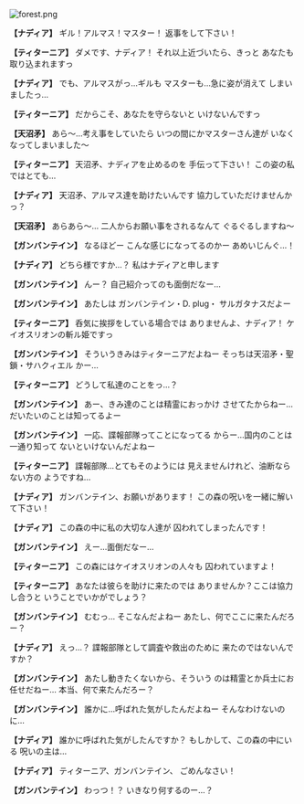 
![forest.png](../images/backgrounds/forest.png)

**【ナディア】**
ギル！アルマス！マスター！
返事をして下さい！

**【ティターニア】**
ダメです、ナディア！
それ以上近づいたら、きっと
あなたも取り込まれますっ

**【ナディア】**
でも、アルマスがっ…ギルも
マスターも…急に姿が消えて
しまいましたっ…

**【ティターニア】**
だからこそ、あなたを守らないと
いけないんですっ

**【天沼矛】**
あら～…考え事をしていたら
いつの間にかマスターさん達が
いなくなってしまいました～

**【ティターニア】**
天沼矛、ナディアを止めるのを
手伝って下さい！
この姿の私ではとても…

**【ナディア】**
天沼矛、アルマス達を助けたいんです
協力していただけませんかっ？

**【天沼矛】**
あらあら～…
二人からお願い事をされるなんて
ぐるぐるしますね～

**【ガンバンテイン】**
なるほどー
こんな感じになってるのかー
あめいじんぐ…！

**【ナディア】**
どちら様ですか…？
私はナディアと申します

**【ガンバンテイン】**
んー？
自己紹介ってのも面倒だなー…

**【ガンバンテイン】**
あたしは
ガンバンテイン・D. plug・
サルガタナスだよー

**【ティターニア】**
呑気に挨拶をしている場合では
ありませんよ、ナディア！
ケイオスリオンの斬ル姫ですっ

**【ガンバンテイン】**
そういうきみはティターニアだよねー
そっちは天沼矛・聖鎖・サハクィエル
かー…

**【ティターニア】**
どうして私達のことをっ…？

**【ガンバンテイン】**
あー、きみ達のことは精霊におっかけ
させてたからねー…
だいたいのことは知ってるよー

**【ガンバンテイン】**
一応、諜報部隊ってことになってる
からー…国内のことは一通り知って
ないといけないんだよねー

**【ティターニア】**
諜報部隊…とてもそのようには
見えませんけれど、油断ならない方の
ようですね…

**【ナディア】**
ガンバンテイン、お願いがあります！
この森の呪いを一緒に解いて下さい！

**【ナディア】**
この森の中に私の大切な人達が
囚われてしまったんです！

**【ガンバンテイン】**
えー…面倒だなー…

**【ティターニア】**
この森にはケイオスリオンの人々も
囚われていますよ！

**【ティターニア】**
あなたは彼らを助けに来たのでは
ありませんか？ここは協力し合うと
いうことでいかがでしょう？

**【ガンバンテイン】**
むむっ…
そこなんだよねー
あたし、何でここに来たんだろー？

**【ナディア】**
えっ…？
諜報部隊として調査や救出のために
来たのではないんですか？

**【ガンバンテイン】**
あたし動きたくないから、そういう
のは精霊とか兵士にお任せだねー…
本当、何で来たんだろー？

**【ガンバンテイン】**
誰かに…呼ばれた気がしたんだよねー
そんなわけないのに…

**【ナディア】**
誰かに呼ばれた気がしたんですか？
もしかして、この森の中にいる
呪いの主は…

**【ナディア】**
ティターニア、ガンバンテイン、
ごめんなさい！

**【ガンバンテイン】**
わっつ！？
いきなり何するのー…？
